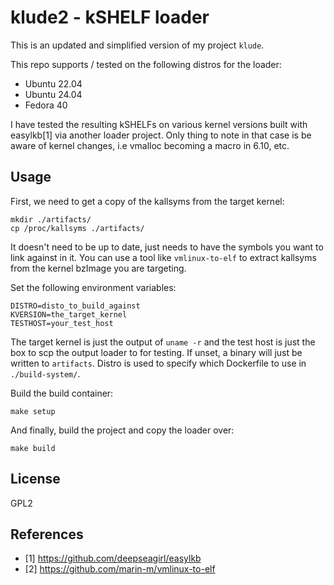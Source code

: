 # klude2 - kSHELF loader

This is an updated and simplified version of my project `klude`.

This repo supports / tested on the following distros for the loader:
* Ubuntu 22.04
* Ubuntu 24.04
* Fedora 40

I have tested the resulting kSHELFs on various kernel versions built with 
easylkb[1] via another loader project.
Only thing to note in that case is be aware of kernel changes, i.e vmalloc
becoming a macro in 6.10, etc.

## Usage

First, we need to get a copy of the kallsyms from the target kernel:
```
mkdir ./artifacts/
cp /proc/kallsyms ./artifacts/
```

It doesn't need to be up to date, just needs to have the symbols you want to
link against in it.
You can use a tool like `vmlinux-to-elf` to extract kallsyms from the kernel
bzImage you are targeting.

Set the following environment variables:
```
DISTRO=disto_to_build_against
KVERSION=the_target_kernel
TESTHOST=your_test_host
```

The target kernel is just the output of `uname -r` and the test host is just the
box to scp the output loader to for testing.
If unset, a binary will just be written to `artifacts`.
Distro is used to specify which Dockerfile to use in `./build-system/`.

Build the build container:
```
make setup
```

And finally, build the project and copy the loader over:
```
make build
```

## License

GPL2

## References

* [1] https://github.com/deepseagirl/easylkb
* [2] https://github.com/marin-m/vmlinux-to-elf

